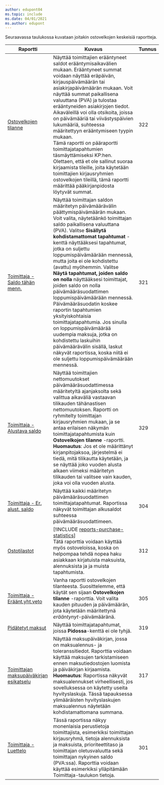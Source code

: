 ```yaml
---
author: edupont04
ms.topic: include
ms.date: 04/01/2021
ms.author: edupont
---
```


Seuraavassa taulukossa kuvataan joitakin ostovelkojen keskeisiä raportteja.

| Raportti | Kuvaus | Tunnus | 
|--|--|--|
| [Ostovelkojen tilanne](https://businesscentral.dynamics.com?report=322) |Näyttää toimittajien erääntyneet saldot erääntymisaikavälien mukaan. Erääntyneet summat voidaan näyttää eräpäivän, kirjauspäivämäärän tai asiakirjapäivämäärän mukaan. Voit näyttää summat paikallisena valuuttana (PVA) ja tulostaa erääntyneiden asiakirjojen tiedot. Aikaväleillä voi olla otsikoita, joissa on päivämääriä tai viivästyspäivien lukumääriä, suhteessa määritettyyn erääntymiseen tyypin mukaan.<br>Tämä raportti on pääraportti toimittajatapahtumien täsmäyttämiseksi KP:hen. Olettaen, että et ole sallinut suoraa kirjaamista tileille, joita käytetään toimittajien kirjausryhmien ostovelkojen tileillä, tämä raportti määrittää pääkirjanpidosta löytyvät summat.| 322|
| [Toimittaja - Saldo tähän menn.](https://businesscentral.dynamics.com?report=321) | Näyttää toimittajan saldon määritetyn päivämäärävälin päättymispäivämäärän mukaan. Voit valita, näytetäänkö toimittajan saldo paikallisena valuuttana (PVA). Valitse **Sisällytä kohdistamattomat tapahtumat** -kenttä näyttääksesi tapahtumat, jotka on suljettu loppumispäivämäärään mennessä, mutta joita ei ole kohdistettu (avattu) myöhemmin. Valitse **Näytä tapahtumat, joiden saldo on nolla** näyttääksesi toimittajat, joiden saldo on nolla päivämääräsuodattimen loppumispäivämäärään mennessä. Päivämääräsuodatin koskee raportin tapahtumien yksityiskohtaisia toimittajatapahtumia. Jos sinulla on loppumispäivämäärää uudempia maksuja, jotka on kohdistettu laskuihin päivämäärävälin sisällä, laskut näkyvät raportissa, koska niitä ei ole suljettu loppumispäivämäärään mennessä. | 321 |
| [Toimittaja - Alustava saldo](https://businesscentral.dynamics.com?report=329) | Näyttää toimittajien nettomuutokset päivämääräsuodattimessa määritetyltä ajanjaksolta sekä valittua aikaväliä vastaavan tilikauden tähänastisen nettomuutoksen. Raportti on ryhmitelty toimittajan kirjausryhmien mukaan, ja se antaa erilaisen näkymän toimittajatapahtumista kuin **Ostovelkojen tilanne** -raportti. **Huomautus**: Jos et ole määrittänyt kirjanpitojaksoa, järjestelmä ei tiedä, mitä tilikautta käytetään, ja se näyttää joko vuoden alusta alkaen viimeksi määritetyn tilikauden tai valitsee vain kauden, joka voi olla vuoden alusta.|329 | 
| [Toimittaja - Er. alust. saldo](https://businesscentral.dynamics.com?report=304) | Näyttää kaikki määritetyn päivämääräsuodattimen toimittajatapahtumat. Raportissa näkyvät toimittajan alkusaldot suhteessa päivämääräsuodattimeen. | 304 | 
| [Ostotilastot](https://businesscentral.dynamics.com?report=312) |[!INCLUDE [reports-purchase-statistics](reports-purchase-statistics.md)]<br>Tätä raporttia voidaan käyttää myös ostoveloissa, koska on helpompaa tehdä nopea haku asiakkaan kirjatuista maksuista, alennuksista ja ja muista tapahtumista.| 312 |
| [Toimittaja - Eräänt.yht.veto](https://businesscentral.dynamics.com?report=305)| Vanha raportti ostovelkojen tilanteesta. Suosittelemme, että käytät sen sijaan **Ostovelkojen tilanne** -raporttia. Voit valita kauden pituuden ja päivämäärän, jota käytetään määritettynä *erääntynyt*-päivämääränä.|305| 
| [Pidätetyt maksut](https://businesscentral.dynamics.com?report=319)| Näyttää toimittajatapahtumat, joissa **Pidossa**-kenttä ei ole tyhjä.| 319 |
| [Toimittajan maksupäiväkirjan esikatselu](https://businesscentral.dynamics.com?report=317)|Näyttää maksupäiväkirjan, jossa on maksualennus- ja toleranssitiedot. Raporttia voidaan käyttää maksujen tarkistamiseen ennen maksutiedostojen luomista ja päiväkirjan kirjaamista. **Huomautus**: Raportissa näkyvät maksualennukset virheellisesti, jos sovelluksessa on käytetty useita hyvityslaskuja. Tässä tapauksessa ylimääräisten hyvityslaskujen maksualennus näytetään kohdistamattomana summana.| 317 |
| [Toimittaja - Luettelo](https://businesscentral.dynamics.com?report=301)|Tässä raportissa näkyy monenlaisia perustietoja toimittajista, esimerkiksi toimittajan kirjausryhmä, tietoja alennuksista ja maksuista, prioriteettitaso ja toimittajan oletusvaluutta sekä toimittajan nykyinen saldo (PVA:ssa). Raporttia voidaan käyttää esimerkiksi ylläpitämään Toimittaja-taulukon tietoja.|301|